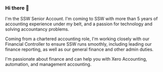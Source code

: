 ### Hi there 👋

I'm the SSW Senior Account. I'm coming to SSW with more than 5 years of accounting experience under my belt, and a passion for technology and solving accountancy problems.

Coming from a chartered accounting role, I'm working closely with our Financial Controller to ensure SSW runs smoothly, including leading our finance reporting, as well as our general finance and other admin duties.

I'm passionate about finance and can help you with Xero Accounting, automation, and management accounting.


<!--
**stephanfakossw/stephanfakossw** is a ✨ _special_ ✨ repository because its `README.md` (this file) appears on your GitHub profile.

[![Stephan's github stats](https://github-readme-stats.vercel.app/api?username=stephanfakossw&theme=dark)](https://github.com/stephanfakossw/github-readme-stats)

[![Jason's github stats](https://github-readme-stats.vercel.app/api?username=jasontaylordev&theme=dark)](https://github.com/jasontaylordev/github-readme-stats)
